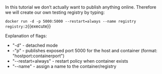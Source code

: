 In this tutorial we don’t actually want to publish anything online. Therefore we will create our own testing registry by typing:

`docker run -d -p 5000:5000 --restart=always --name registry registry:2`{{execute}}

Explanation of flags:

- "-d" - detached mode
- -"p" - publishes exposed port 5000 for the host and container (format: "hostport:containerport")
- "--restart=always" - restart policy when container exists
- "--name" - assign a name to the container/registry
 
